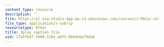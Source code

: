 ```yaml
---
content_type: resource
description: ''
file: https://ol-ocw-studio-app-qa.s3.amazonaws.com/courses/3-091sc-introduction-to-solid-state-chemistry-fall-2010/17a5fb4f3b00516ea6f58bbdebe76da8_NuoT9XPOjJ0.vtt
file_type: application/x-subrip
resourcetype: Other
title: 3play caption file
uid: 17a5fb4f-3b00-516e-a6f5-8bbdebe76da8
---
```

